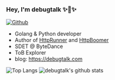 ### Hey, I'm debugtalk ✨🚀✨

[![Github](https://img.shields.io/github/followers/debugtalk?label=Follow&style=social)](https://github.com/debugtalk)

- Golang & Python developer
- Author of [HttpRunner] and [HttpBoomer]
- SDET @ ByteDance
- ToB Explorer
- blog: https://debugtalk.com

![Top Langs](https://github-readme-stats-one-bice.vercel.app/api/top-langs/?username=debugtalk&langs_count=10&layout=compact&role=OWNER,ORGANIZATION_MEMBER,COLLABORATOR)
![debugtalk's github stats](https://github-readme-stats-one-bice.vercel.app/api?username=debugtalk&show_icons=true&include_all_commits=true&count_private=true&role=OWNER,ORGANIZATION_MEMBER,COLLABORATOR&line_height=29)


[HttpRunner]: https://github.com/httprunner/httprunner
[HttpBoomer]: https://github.com/httprunner/HttpBoomer
